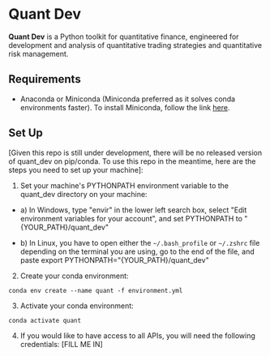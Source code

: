 # Quant Dev
**Quant Dev** is a Python toolkit for quantitative finance, engineered for development and analysis of quantitative trading strategies and quantitative risk management.

## Requirements

* Anaconda or Miniconda (Miniconda preferred as it solves conda environments faster). To install Miniconda, follow the link [here](https://docs.anaconda.com/miniconda/install/#).

## Set Up
[Given this repo is still under development, there will be no released version of quant_dev on pip/conda. To use this repo in the meantime, here are the steps you need to set up your machine]:

1. Set your machine's PYTHONPATH environment variable to the quant_dev directory on your machine:
* a) In Windows, type "envir" in the lower left search box, select "Edit environment variables for your account", and set PYTHONPATH to "{YOUR_PATH}/quant_dev"

* b) In Linux, you have to open either the `~/.bash_profile` or `~/.zshrc` file depending on the terminal you are using, go to the end of the file, and paste export PYTHONPATH="{YOUR_PATH}/quant_dev"


2. Create your conda environment:
```
conda env create --name quant -f environment.yml
```

3. Activate your conda environment:
```
conda activate quant
```

4. If you would like to have access to all APIs, you will need the following credentials: [FILL ME IN]
